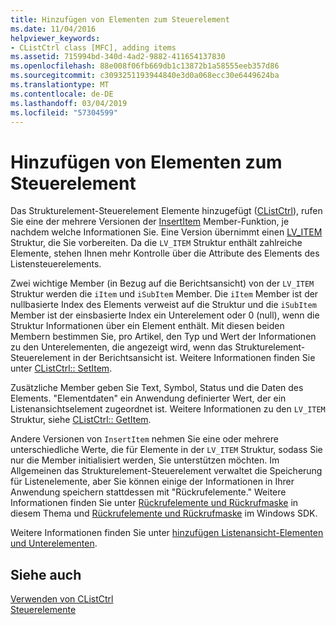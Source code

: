 ```yaml
---
title: Hinzufügen von Elementen zum Steuerelement
ms.date: 11/04/2016
helpviewer_keywords:
- CListCtrl class [MFC], adding items
ms.assetid: 715994bd-340d-4ad2-9882-411654137830
ms.openlocfilehash: 88e008f06fb669db1c13872b1a58555eeb357d86
ms.sourcegitcommit: c3093251193944840e3d0a068ecc30e6449624ba
ms.translationtype: MT
ms.contentlocale: de-DE
ms.lasthandoff: 03/04/2019
ms.locfileid: "57304599"
---
```

# <a name="adding-items-to-the-control"></a>Hinzufügen von Elementen zum Steuerelement

Das Strukturelement-Steuerelement Elemente hinzugefügt ([CListCtrl](../mfc/reference/clistctrl-class.md)), rufen Sie eine der mehrere Versionen der [InsertItem](../mfc/reference/clistctrl-class.md#insertitem) Member-Funktion, je nachdem welche Informationen Sie. Eine Version übernimmt einen [LV_ITEM](/windows/desktop/api/commctrl/ns-commctrl-taglvitema) Struktur, die Sie vorbereiten. Da die `LV_ITEM` Struktur enthält zahlreiche Elemente, stehen Ihnen mehr Kontrolle über die Attribute des Elements des Listensteuerelements.

Zwei wichtige Member (in Bezug auf die Berichtsansicht) von der `LV_ITEM` Struktur werden die `iItem` und `iSubItem` Member. Die `iItem` Member ist der nullbasierte Index des Elements verweist auf die Struktur und die `iSubItem` Member ist der einsbasierte Index ein Unterelement oder 0 (null), wenn die Struktur Informationen über ein Element enthält. Mit diesen beiden Membern bestimmen Sie, pro Artikel, den Typ und Wert der Informationen zu den Unterelementen, die angezeigt wird, wenn das Strukturelement-Steuerelement in der Berichtsansicht ist. Weitere Informationen finden Sie unter [CListCtrl:: SetItem](../mfc/reference/clistctrl-class.md#setitem).

Zusätzliche Member geben Sie Text, Symbol, Status und die Daten des Elements. "Elementdaten" ein Anwendung definierter Wert, der ein Listenansichtselement zugeordnet ist. Weitere Informationen zu den `LV_ITEM` Struktur, siehe [CListCtrl:: GetItem](../mfc/reference/clistctrl-class.md#getitem).

Andere Versionen von `InsertItem` nehmen Sie eine oder mehrere unterschiedliche Werte, die für Elemente in der `LV_ITEM` Struktur, sodass Sie nur die Member initialisiert werden, Sie unterstützen möchten. Im Allgemeinen das Strukturelement-Steuerelement verwaltet die Speicherung für Listenelemente, aber Sie können einige der Informationen in Ihrer Anwendung speichern stattdessen mit "Rückrufelemente." Weitere Informationen finden Sie unter [Rückrufelemente und Rückrufmaske](../mfc/callback-items-and-the-callback-mask.md) in diesem Thema und [Rückrufelemente und Rückrufmaske](/windows/desktop/Controls/using-list-view-controls) im Windows SDK.

Weitere Informationen finden Sie unter [hinzufügen Listenansicht-Elementen und Unterelementen](/windows/desktop/Controls/using-list-view-controls).

## <a name="see-also"></a>Siehe auch

[Verwenden von CListCtrl](../mfc/using-clistctrl.md)<br/>
[Steuerelemente](../mfc/controls-mfc.md)

